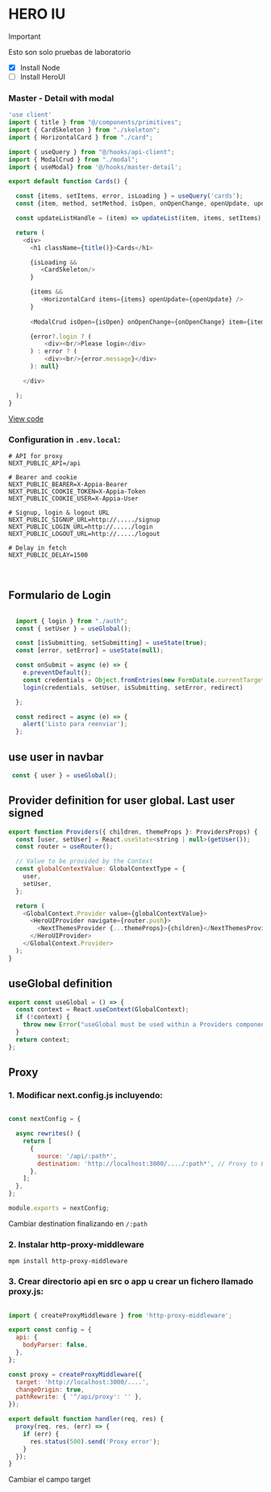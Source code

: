 # HERO IU

> [!IMPORTANT]
> Esto son solo pruebas de laboratorio


- [x] Install Node
- [ ] Install HeroUI

### Master - Detail with modal

```javascript
'use client'
import { title } from "@/components/primitives";
import { CardSkeleton } from "./skeleton";
import { HorizontalCard } from "./card";

import { useQuery } from "@/hooks/api-client";
import { ModalCrud } from "./modal";
import { useModal} from '@/hooks/master-detail';

export default function Cards() {

  const {items, setItems, error, isLoading } = useQuery('cards');
  const {item, method, setMethod, isOpen, onOpenChange, openUpdate, updateList} = useModal();

  const updateListHandle = (item) => updateList(item, items, setItems);

  return (
    <div>
      <h1 className={title()}>Cards</h1>

      {isLoading && 
         <CardSkeleton/>
      }

      {items &&
         <HorizontalCard items={items} openUpdate={openUpdate} />
      }
        
      <ModalCrud isOpen={isOpen} onOpenChange={onOpenChange} item={item} method={method} setMethod={setMethod} updateList={updateListHandle}/>

      {error?.login ? (
          <div><br/>Please login</div>
      ) : error ? (
          <div><br/>{error.message}</div>
      ): null}

    </div>

  );
}
```

[View code](https://gist.github.com/coronadofactory/f253254caf1618729c06ade792c49d59)


### Configuration in `.env.local`:

    # API for proxy
    NEXT_PUBLIC_API=/api

    # Bearer and cookie
    NEXT_PUBLIC_BEARER=X-Appia-Bearer
    NEXT_PUBLIC_COOKIE_TOKEN=X-Appia-Token
    NEXT_PUBLIC_COOKIE_USER=X-Appia-User

    # Signup, login & logout URL
    NEXT_PUBLIC_SIGNUP_URL=http://...../signup
    NEXT_PUBLIC_LOGIN_URL=http://...../login
    NEXT_PUBLIC_LOGOUT_URL=http://...../logout

    # Delay in fetch
    NEXT_PUBLIC_DELAY=1500

<br>

## Formulario de Login

```javascript

  import { login } from "./auth";
  const { setUser } = useGlobal();

  const [isSubmitting, setSubmitting] = useState(true);
  const [error, setError] = useState(null);

  const onSubmit = async (e) => {
    e.preventDefault();
    const credentials = Object.fromEntries(new FormData(e.currentTarget));
    login(credentials, setUser, isSubmitting, setError, redirect)

  };

  const redirect = async (e) => {
    alert('Listo para reenviar');
  };

```


## use user in navbar

```javascript
 const { user } = useGlobal();
```

## Provider definition for user global. Last user signed

```javascript
export function Providers({ children, themeProps }: ProvidersProps) {
  const [user, setUser] = React.useState<string | null>(getUser());
  const router = useRouter();

  // Value to be provided by the Context
  const globalContextValue: GlobalContextType = {
    user,
    setUser,
  };

  return (
    <GlobalContext.Provider value={globalContextValue}>
      <HeroUIProvider navigate={router.push}>
        <NextThemesProvider {...themeProps}>{children}</NextThemesProvider>
      </HeroUIProvider>
    </GlobalContext.Provider>
  );
}
```

## useGlobal definition

```javascript
export const useGlobal = () => {
  const context = React.useContext(GlobalContext);
  if (!context) {
    throw new Error("useGlobal must be used within a Providers component");
  }
  return context;
};
```

## Proxy

### 1. Modificar next.config.js incluyendo:

```javascript

const nextConfig = {

  async rewrites() {
    return [
      {
        source: '/api/:path*',
        destination: 'http://localhost:3000/..../:path*', // Proxy to Backend
      },
    ];
  },
};

module.exports = nextConfig;

```
Cambiar destination finalizando en `/:path`

### 2. Instalar http-proxy-middleware

    mpm install http-proxy-middleware


### 3. Crear directorio api en src o app u crear un fichero llamado proxy.js:

```javascript

import { createProxyMiddleware } from 'http-proxy-middleware';

export const config = {
  api: {
    bodyParser: false,
  },
};

const proxy = createProxyMiddleware({
  target: 'http://localhost:3000/....',
  changeOrigin: true,
  pathRewrite: { '^/api/proxy': '' },
});

export default function handler(req, res) {
  proxy(req, res, (err) => {
    if (err) {
      res.status(500).send('Proxy error');
    }
  });
}

```

Cambiar el campo target